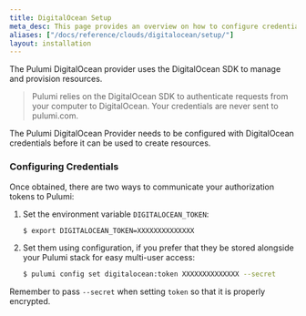 ```yaml
---
title: DigitalOcean Setup
meta_desc: This page provides an overview on how to configure credentials for the Pulumi DigitalOcean Provider.
aliases: ["/docs/reference/clouds/digitalocean/setup/"]
layout: installation
---
```


The Pulumi DigitalOcean provider uses the DigitalOcean SDK to manage and provision resources.

> Pulumi relies on the DigitalOcean SDK to authenticate requests from your computer to DigitalOcean. Your credentials are never sent
> to pulumi.com.

The Pulumi DigitalOcean Provider needs to be configured with DigitalOcean credentials
before it can be used to create resources.

### Configuring Credentials

Once obtained, there are two ways to communicate your authorization tokens to Pulumi:

1. Set the environment variable `DIGITALOCEAN_TOKEN`:

    ```bash
    $ export DIGITALOCEAN_TOKEN=XXXXXXXXXXXXXX
    ```

2. Set them using configuration, if you prefer that they be stored alongside your Pulumi stack for easy multi-user access:

    ```bash
    $ pulumi config set digitalocean:token XXXXXXXXXXXXXX --secret
    ```

Remember to pass `--secret` when setting `token` so that it is properly encrypted.
